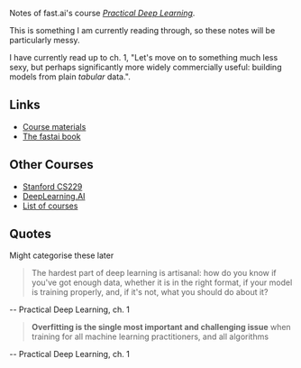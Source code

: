 Notes of fast.ai's course [*Practical Deep Learning*](https://course.fast.ai/).

This is something I am currently reading through, so these notes will be particularly messy.

I have currently read up to ch. 1, "Let's move on to something much less sexy, but perhaps significantly more widely commercially useful: building models from plain *tabular* data.".

## Links

- [Course materials](https://course.fast.ai/)
- [The fastai book](https://github.com/fastai/fastbook)

## Other Courses

- [Stanford CS229](https://cs229.stanford.edu/)
- [DeepLearning.AI](https://www.deeplearning.ai/)
- [List of courses](https://github.com/SkalskiP/courses)

## Quotes

Might categorise these later

> The hardest part of deep learning is artisanal: how do you know if you've got enough data, whether it is in the right format, if your model is training properly, and, if it's not, what you should do about it?

-- Practical Deep Learning, ch. 1

> **Overfitting is the single most important and challenging issue** when training for all machine learning practitioners, and all algorithms

-- Practical Deep Learning, ch. 1